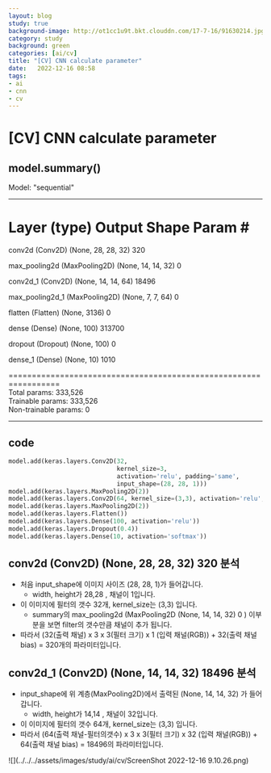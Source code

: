```yaml
---
layout: blog
study: true
background-image: http://ot1cc1u9t.bkt.clouddn.com/17-7-16/91630214.jpg
category: study
background: green
categories: [ai/cv]
title: "[CV] CNN calculate parameter"
date:   2022-12-16 08:58
tags:
- ai
- cnn
- cv
---
```


# [CV] CNN calculate parameter

## model.summary()

Model: "sequential"
_________________________________________________________________  
 Layer (type)                Output Shape              Param #  
=================================================================  
 conv2d (Conv2D)             (None, 28, 28, 32)        320  
                                                                 
 max_pooling2d (MaxPooling2D)  (None, 14, 14, 32)       0  
                                                                 
 conv2d_1 (Conv2D)           (None, 14, 14, 64)        18496  
                                                                 
 max_pooling2d_1 (MaxPooling2D)  (None, 7, 7, 64)         0
                                                                 
 flatten (Flatten)           (None, 3136)              0
                                                                 
 dense (Dense)               (None, 100)               313700  
                                                                
 dropout (Dropout)           (None, 100)               0  
                                                                 
 dense_1 (Dense)             (None, 10)                1010  
    
=================================================================  
Total params: 333,526  
Trainable params: 333,526  
Non-trainable params: 0  
_________________________________________________________________

## code

```python
model.add(keras.layers.Conv2D(32,
                              kernel_size=3,
                              activation='relu', padding='same',
                              input_shape=(28, 28, 1)))
model.add(keras.layers.MaxPooling2D(2))
model.add(keras.layers.Conv2D(64, kernel_size=(3,3), activation='relu', padding='same'))
model.add(keras.layers.MaxPooling2D(2))
model.add(keras.layers.Flatten())
model.add(keras.layers.Dense(100, activation='relu'))
model.add(keras.layers.Dropout(0.4))
model.add(keras.layers.Dense(10, activation='softmax'))
```

## conv2d (Conv2D)  (None, 28, 28, 32)  320  분석
- 처음 input_shape에 이미지 사이즈 (28, 28, 1)가 들어갑니다.
    - width, height가 28,28 , 채널이 1입니다.
- 이 이미지에 필터의 갯수 32개, kernel_size는 (3,3) 입니다.
    - summary의 max_pooling2d (MaxPooling2D  (None, 14, 14, 32)       0 )  이부분을 보면 filter의 갯수만큼 채널이 추가 됩니다.  
- 따라서  (32(출력 채널) x 3 x 3(필터 크기) x 1 (입력 채널(RGB))  + 32(출력 채널 bias)  = 320개의 파라미터입니다.

## conv2d_1 (Conv2D)  (None, 14, 14, 32)  18496  분석
- input_shape에 위 계층(MaxPooling2D)에서 출력된  (None, 14, 14, 32) 가 들어갑니다.
    - width, height가 14,14 , 채널이 32입니다.
- 이 이미지에 필터의 갯수 64개, kernel_size는 (3,3) 입니다.
- 따라서  (64(출력 채널-필터의갯수) x 3 x 3(필터 크기) x 32 (입력 채널(RGB))  + 64(출력 채널 bias)  = 18496의 파라미터입니다.


![](../../../assets/images/study/ai/cv/ScreenShot 2022-12-16 9.10.26.png)